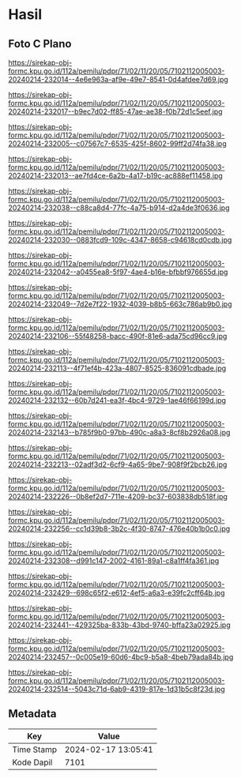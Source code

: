 # Hasil

## Foto C Plano

https://sirekap-obj-formc.kpu.go.id/112a/pemilu/pdpr/71/02/11/20/05/7102112005003-20240214-232014--4e6e963a-af9e-49e7-8541-0d4afdee7d69.jpg

https://sirekap-obj-formc.kpu.go.id/112a/pemilu/pdpr/71/02/11/20/05/7102112005003-20240214-232017--b9ec7d02-ff85-47ae-ae38-f0b72d1c5eef.jpg

https://sirekap-obj-formc.kpu.go.id/112a/pemilu/pdpr/71/02/11/20/05/7102112005003-20240214-232005--c07567c7-6535-425f-8602-99ff2d74fa38.jpg

https://sirekap-obj-formc.kpu.go.id/112a/pemilu/pdpr/71/02/11/20/05/7102112005003-20240214-232013--ae7fd4ce-6a2b-4a17-b19c-ac888ef11458.jpg

https://sirekap-obj-formc.kpu.go.id/112a/pemilu/pdpr/71/02/11/20/05/7102112005003-20240214-232038--c88ca8d4-77fc-4a75-b914-d2a4de3f0636.jpg

https://sirekap-obj-formc.kpu.go.id/112a/pemilu/pdpr/71/02/11/20/05/7102112005003-20240214-232030--0883fcd9-109c-4347-8658-c94618cd0cdb.jpg

https://sirekap-obj-formc.kpu.go.id/112a/pemilu/pdpr/71/02/11/20/05/7102112005003-20240214-232042--a0455ea8-5f97-4ae4-b16e-bfbbf976655d.jpg

https://sirekap-obj-formc.kpu.go.id/112a/pemilu/pdpr/71/02/11/20/05/7102112005003-20240214-232049--7d2e7f22-1932-4039-b8b5-663c786ab9b0.jpg

https://sirekap-obj-formc.kpu.go.id/112a/pemilu/pdpr/71/02/11/20/05/7102112005003-20240214-232106--55f48258-bacc-490f-81e6-ada75cd96cc9.jpg

https://sirekap-obj-formc.kpu.go.id/112a/pemilu/pdpr/71/02/11/20/05/7102112005003-20240214-232113--4f71ef4b-423a-4807-8525-836091cdbade.jpg

https://sirekap-obj-formc.kpu.go.id/112a/pemilu/pdpr/71/02/11/20/05/7102112005003-20240214-232132--60b7d241-ea3f-4bc4-9729-1ae46f66199d.jpg

https://sirekap-obj-formc.kpu.go.id/112a/pemilu/pdpr/71/02/11/20/05/7102112005003-20240214-232143--b785f9b0-97bb-490c-a8a3-8cf8b2926a08.jpg

https://sirekap-obj-formc.kpu.go.id/112a/pemilu/pdpr/71/02/11/20/05/7102112005003-20240214-232213--02adf3d2-6cf9-4a65-9be7-908f9f2bcb26.jpg

https://sirekap-obj-formc.kpu.go.id/112a/pemilu/pdpr/71/02/11/20/05/7102112005003-20240214-232226--0b8ef2d7-711e-4209-bc37-603838db518f.jpg

https://sirekap-obj-formc.kpu.go.id/112a/pemilu/pdpr/71/02/11/20/05/7102112005003-20240214-232256--cc1d39b8-3b2c-4f30-8747-476e40b1b0c0.jpg

https://sirekap-obj-formc.kpu.go.id/112a/pemilu/pdpr/71/02/11/20/05/7102112005003-20240214-232308--d991c147-2002-4161-89a1-c8a1ff4fa361.jpg

https://sirekap-obj-formc.kpu.go.id/112a/pemilu/pdpr/71/02/11/20/05/7102112005003-20240214-232429--698c65f2-e612-4ef5-a6a3-e39fc2cff64b.jpg

https://sirekap-obj-formc.kpu.go.id/112a/pemilu/pdpr/71/02/11/20/05/7102112005003-20240214-232441--429325ba-833b-43bd-9740-bffa23a02925.jpg

https://sirekap-obj-formc.kpu.go.id/112a/pemilu/pdpr/71/02/11/20/05/7102112005003-20240214-232457--0c005e19-60d6-4bc9-b5a8-4beb79ada84b.jpg

https://sirekap-obj-formc.kpu.go.id/112a/pemilu/pdpr/71/02/11/20/05/7102112005003-20240214-232514--5043c71d-6ab9-4319-817e-1d31b5c8f23d.jpg


## Metadata

| Key        | Value               |
| ---------- | ------------------- |
| Time Stamp | 2024-02-17 13:05:41 |
| Kode Dapil | 7101                |



